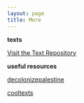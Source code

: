 ```yaml
---
layout: page
title: More
---
```



**texts** 


[Visit the Text Repository](https://sites.google.com/view/commonsandfreedom/texts)


**useful resources** 


[decolonizepalestine](https://decolonizepalestine.com)

[cooltexts](https://cooltexts.github.io) 

